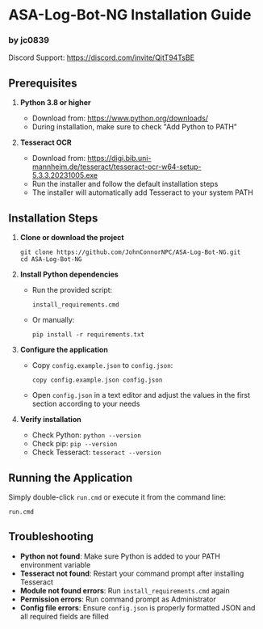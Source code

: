 # ASA-Log-Bot-NG Installation Guide
### by jc0839
Discord Support: https://discord.com/invite/QjtT94TsBE

## Prerequisites
1. **Python 3.8 or higher**
   - Download from: https://www.python.org/downloads/
   - During installation, make sure to check "Add Python to PATH"

2. **Tesseract OCR**
   - Download from: https://digi.bib.uni-mannheim.de/tesseract/tesseract-ocr-w64-setup-5.3.3.20231005.exe
   - Run the installer and follow the default installation steps
   - The installer will automatically add Tesseract to your system PATH

## Installation Steps
1. **Clone or download the project**
   ```
   git clone https://github.com/JohnConnorNPC/ASA-Log-Bot-NG.git
   cd ASA-Log-Bot-NG
   ```

2. **Install Python dependencies**
   - Run the provided script:
     ```
     install_requirements.cmd
     ```
   - Or manually:
     ```
     pip install -r requirements.txt
     ```

3. **Configure the application**
   - Copy `config.example.json` to `config.json`:
     ```
     copy config.example.json config.json
     ```
   - Open `config.json` in a text editor and adjust the values in the first section according to your needs

4. **Verify installation**
   - Check Python: `python --version`
   - Check pip: `pip --version`
   - Check Tesseract: `tesseract --version`

## Running the Application
Simply double-click `run.cmd` or execute it from the command line:
```
run.cmd
```

## Troubleshooting
- **Python not found**: Make sure Python is added to your PATH environment variable
- **Tesseract not found**: Restart your command prompt after installing Tesseract
- **Module not found errors**: Run `install_requirements.cmd` again
- **Permission errors**: Run command prompt as Administrator
- **Config file errors**: Ensure `config.json` is properly formatted JSON and all required fields are filled
